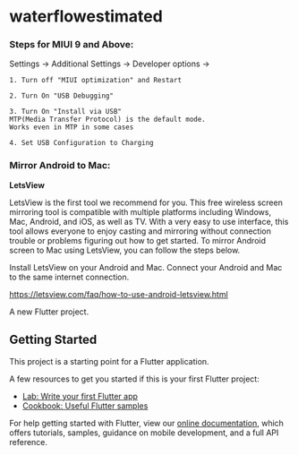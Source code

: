 # waterflowestimated

### Steps for MIUI 9 and Above:

Settings -> Additional Settings -> Developer options ->

    1. Turn off "MIUI optimization" and Restart

    2. Turn On "USB Debugging"

    3. Turn On "Install via USB"
    MTP(Media Transfer Protocol) is the default mode.
    Works even in MTP in some cases

    4. Set USB Configuration to Charging

###  Mirror Android to Mac:

<b>LetsView</b>

LetsView is the first tool we recommend for you. This free wireless screen mirroring tool is compatible with multiple platforms including Windows, Mac, Android, and iOS, as well as TV. With a very easy to use interface, this tool allows everyone to enjoy casting and mirroring without connection trouble or problems figuring out how to get started. To mirror Android screen to Mac using LetsView, you can follow the steps below.

Install LetsView on your Android and Mac. Connect your Android and Mac to the same internet connection.

https://letsview.com/faq/how-to-use-android-letsview.html





A new Flutter project.

## Getting Started

This project is a starting point for a Flutter application.

A few resources to get you started if this is your first Flutter project:

- [Lab: Write your first Flutter app](https://flutter.dev/docs/get-started/codelab)
- [Cookbook: Useful Flutter samples](https://flutter.dev/docs/cookbook)

For help getting started with Flutter, view our
[online documentation](https://flutter.dev/docs), which offers tutorials,
samples, guidance on mobile development, and a full API reference.

